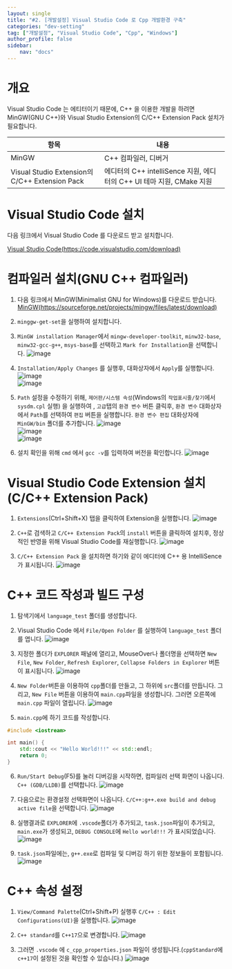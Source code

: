 ```yaml
---
layout: single
title: "#2. [개발설정] Visual Studio Code 로 Cpp 개발환경 구축"
categories: "dev-setting"
tag: ["개발설정", "Visual Studio Code", "Cpp", "Windows"]
author_profile: false
sidebar: 
    nav: "docs"
---
```


# 개요
Visual Studio Code 는 에티터이기 때문에, C++ 을 이용한 개발을 하려면 MinGW(GNU C++)와 Visual Studio Extension의 C/C++ Extension Pack 설치가 필요합니다.

|항목|내용|
|--|--|
|MinGW|C++ 컴파일러, 디버거|
|Visual Studio Extension의 C/C++ Extension Pack|에디터의 C++ intelliSence 지원, 에디터의 C++ UI 테마 지원, CMake 지원|

# Visual Studio Code 설치
다음 링크에서 Visual Studio Code 를 다운로드 받고 설치합니다.

[Visual Studio Code(https://code.visualstudio.com/download)](https://code.visualstudio.com/download)

# 컴파일러 설치(GNU C++ 컴파일러)

1. 다음 링크에서 MinGW(Minimalist GNU for Windows)를 다운로드 받습니다.
[MinGW(https://sourceforge.net/projects/mingw/files/latest/download)](https://sourceforge.net/projects/mingw/files/latest/download)

2. `minggw-get-set`을 실행하여 설치합니다.
3. `MinGW installation Manager`에서 `mingw-developer-toolkit`, `minw32-base`, `minw32-gcc-g++`, `msys-base`를 선택하고 `Mark for Installation`을 선택합니다.
![image](https://github.com/tango1202/tango1202.github.io/assets/133472501/62e87041-cda9-4796-9969-6135742f3c4d)

4. `Installation/Apply Changes` 를 실행후, 대화상자에서 `Apply`를 실행합니다.
![image](https://github.com/tango1202/tango1202.github.io/assets/133472501/caad6646-53f5-4359-be66-5fd6cbed4454)<br/>
![image](https://github.com/tango1202/tango1202.github.io/assets/133472501/361fc1b8-4f72-487c-b2b0-8248b556a574)

5. `Path` 설정을 수정하기 위해, `제어판/시스템 속성`(Windows의 `작업표시줄/찾기`에서 `sysdm.cpl` 실행) 을 실행하여 , `고급`탭의 `환경 변수` 버튼 클릭후, `환경 변수` 대화상자에서 `Path`를 선택하여 `편집` 버튼을 실행합니다. `환경 변수 편집` 대화상자에 `MinGW/bin` 폴더를 추가합니다.
![image](https://github.com/tango1202/tango1202.github.io/assets/133472501/8f9c464d-1aec-479c-b58c-81b298764fe0)<br/>
![image](https://github.com/tango1202/tango1202.github.io/assets/133472501/89385f08-04f2-4a21-9086-08a52d3cd5ad)<br/>
![image](https://github.com/tango1202/tango1202.github.io/assets/133472501/e71b182c-3eaf-4cdf-a670-ecbafef3d64f)

6. 설치 확인을 위해 `cmd` 에서 `gcc -v`를 입력하여 버전을 확인합니다.
![image](https://github.com/tango1202/tango1202.github.io/assets/133472501/a5dfb388-5d81-4219-af88-87d6e467ad5d)

# Visual Studio Code Extension 설치(C/C++ Extension Pack)

1. `Extensions`(Ctrl+Shift+X) 탭을 클릭하여 Extension을 실행합니다. 
![image](https://github.com/tango1202/tango1202.github.io/assets/133472501/b8516461-6468-401d-95eb-b70d5c251c80)

2. `C++`로 검색하고 `C/C++ Extension Pack`의 `install` 버튼을 클릭하여 설치후, 정상적인 반영을 위해 Visual Studio Code를 재실행합니다.
![image](https://github.com/tango1202/tango1202.github.io/assets/133472501/19a9a392-405e-4d93-b305-831f9d3269fc)

3. `C/C++ Extension Pack` 을 설치하면 하기와 같이 에디터에 C++ 용 IntelliSence 가 표시됩니다.
![image](https://github.com/tango1202/tango1202.github.io/assets/133472501/3e55881f-69c0-4ed3-9fd6-0e699d6fbd56)

# C++ 코드 작성과 빌드 구성

1. 탐색기에서 `language_test` 폴더를 생성합니다.
2. Visual Studio Code 에서 `File/Open Folder` 를 실행하여 `language_test` 폴더를 엽니다.
![image](https://github.com/tango1202/tango1202.github.io/assets/133472501/c86250d0-95ec-436f-90f6-bf0a620b711c)

3. 지정한 폴더가 `EXPLORER` 패널에 열리고, MouseOver나 폴더명을 선택하면 `New File`, `New Folder`, `Refresh Explorer`,  `Collapse Folders in Explorer` 버튼이 표시됩니다.
![image](https://github.com/tango1202/tango1202.github.io/assets/133472501/fc48b1a3-b3a8-431b-b7c0-f198af367c36)

4. `New Folder`버튼을 이용하여 `cpp`폴더를 만들고, 그 하위에 `src`폴더를 만듭니다. 그리고, `New File` 버튼을 이용하여 `main.cpp`파일을 생성합니다. 그러면 오른쪽에 `main.cpp` 파일이 열립니다.
![image](https://github.com/tango1202/tango1202.github.io/assets/133472501/a06cbe3f-9635-4465-ad84-f6245984957a)

5. `main.cpp`에 하기 코드를 작성합니다.
```cpp  
#include <iostream>

int main() {
    std::cout << "Hello World!!!" << std::endl;
    return 0;
}
```

6. `Run/Start Debug`(F5)를 눌러 디버깅을 시작하면, 컴파일러 선택 화면이 나옵니다. `C++ (GDB/LLDB)`를 선택합니다.
![image](https://github.com/tango1202/tango1202.github.io/assets/133472501/4d310420-ead2-4082-8ac7-292dca9b7867)

7. 다음으로는 환경설정 선택화면이 나옵니다. `C/C++:g++.exe build and debug active file`을 선택합니다.
![image](https://github.com/tango1202/tango1202.github.io/assets/133472501/e03ccb4e-12b5-4c38-ae13-902212e06839)

8. 실행결과로 `EXPLORER`에 `.vscode`폴더가 추가되고, `task.json`파일이 추가되고, `main.exe`가 생성되고, `DEBUG CONSOLE`에 `Hello world!!!` 가 표시되었습니다.
![image](https://github.com/tango1202/tango1202.github.io/assets/133472501/2bae95da-8e7d-444a-bf49-ac96060642ef)

9. `task.json`파일에는, `g++.exe`로 컴파일 및 디버깅 하기 위한 정보들이 포함됩니다.
![image](https://github.com/tango1202/tango1202.github.io/assets/133472501/b2223b79-5f90-41dd-bd90-c82916c6e24d)

# C++ 속성 설정

1. `View/Command Palette`(Ctrl+Shift+P) 실행후  `C/C++ : Edit Configurations(UI)`을 실행합니다. 
![image](https://github.com/tango1202/tango1202.github.io/assets/133472501/6a371f72-d098-4bc3-9eec-dc256fae803a)

2. `C++ standard`를 `C++17`으로 변경합니다.
![image](https://github.com/tango1202/tango1202.github.io/assets/133472501/40903eb2-6d47-4005-971c-2dbf1588e1a1)

3. 그러면 `.vscode` 에 `c_cpp_properties.json` 파일이 생성됩니다.(`cppStandard`에 `c++17`이 설정된 것을 확인할 수 있습니다.)
![image](https://github.com/tango1202/tango1202.github.io/assets/133472501/6be7a126-faee-4334-99de-3bf57670931b)








